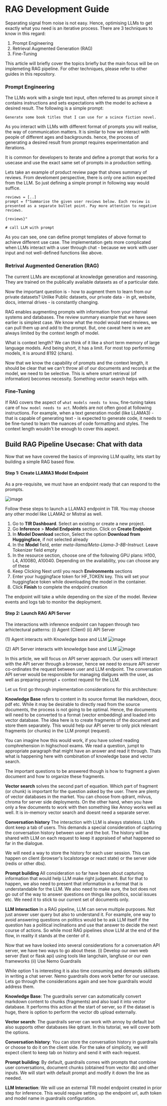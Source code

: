 # RAG Development Guide

Separating signal from noise is not easy. Hence, optimising LLMs to get exactly what you need is an iterative process. There are 3 techniques to know in this regard:
1. Prompt Engineering
2. Retrieval Augmented Generation (RAG)
3. Fine-Tuning

This article will briefly cover the topics briefly but the main focus will be on implemeting RAG pipeline. For other techniques, please refer to other guides in this repository. 

### Prompt Engineering
The LLMs work with a single text input, often referred to as prompt since it contains instructions and sets expectations with the model to achieve a desired result.  The following is a simple prompt:

```
Generate some book titles that I can use for a scince fiction novel. 
```

As you interact with LLMs with different format of prompts you will realise, the way of communication matters. It is similar to how we interact with people of different ages and backgrounds.  hence, the process of generating a desired result from prompt requires experimentation and iterations.

It is common for developers to iterate and define a prompt that works for a usecase and use the exact same set of prompts in a production setting. 

Lets take an example of product review page that shows summary of reviews.  From develoment perspective, there is only one action expected from the LLM. So just defining a simple prompt in following way would suffice. 

```
reviews = [..] 
prompt = f"Summarise the given user reviews below. Each review is presented as a separate bullet point. Pay more attention to negative reviews. 

{reviews}"

# call LLM with prompt 
```

As you can see, one can define prompt templates of above format to achieve different use case. The implementation gets more complicated when LLMs interact with a user through chat - because we work with user input and not well-defined functions like above.  

### Retrival Augmented Generation (RAG)
The current LLMs are exceptional at knowledge generation and reasoning. They are trained on the publically available datasets as of a particular date. 

Now the important question is - how to augment them to learn from our private datasets?  Unlike Public datasets, our private data - in git, website, docs, internal drives - is constantly changing.  

RAG enables augmenting prompts with information from your internal systems and databases. The review summary example that we have seen earlier is simplest case. We know what the model would need reviews, we can pull them up and add to the prompt. But, one caveat here is we are always limited by the context length of model. 

What is context length? We can think of it like a short term memory of large language models. And being short, it has a limit. For most top performing models, it is around 8192 (chars). 

Now that we know the capability of prompts and the context length, it should be clear that we can't throw all of our documents and records at the model, we need to be selective. This is where smart retrieval (of information) becomes necessity. Something vector search helps with.  

### Fine-Tuning 
If RAG covers the aspect of `what models needs to know`, fine-tuning takes care of `how model needs to act`. Models are not often good at following instructions. For example, when a text generation model (like LLAMA3) - that is capable of generating text - is expected to generate code, it needs to be fine-tuned to learn the nuances of code formatting and styles. The context length wouldn't be enough to cover this aspect.  


## Build RAG Pipeline Usecase: Chat with data 
Now that we have covered the basics of improving LLM quality, lets start by building a simple RAG based flow. 


#### Step 1: Create LLAMA3 Model Endpoint 
As a pre-requisite, we must have an endpoint ready that can respond to the prompts. 

![image](https://github.com/mindhash/tir-samples/assets/10277894/ccb6d13c-f9f3-4e45-8a1f-a45dc702cb18)

Follow these steps to launch a LLAMA3 endpoint in TIR. You may choose any other model like LLAMA2 or Mistral as well. 
1. Go to **TIR Dashboard**. Select an existing or create a new project.
2. Go **Inference** > **Model Endpoints** section. Click on **Create Endpoint**
3. In **Model Download** section, Select the option **Download from Huggingface**, if not selected already
4. In the **Model** field, enter *meta-llama/Meta-Llama-3-8B-Instruct*. Leave Tokenizer field empty
5. In the resource section, choose one of the following GPU plans: H100, L4, A10080, A10040. Depending on the availability, you can choose any of these
6. Keep Clicking Next until you reach **Environments** sections
7. Enter your huggingface token for HF_TOKEN key. This will set your huggingface token while downloading the model in the container.
8. Click **Finish** to complete the endpoint creation

The endpoint will take a while depending on the size of the model. Review events and logs tab to monitor the deployment. 

#### Step 2: Launch RAG API Server 

The interactions with inference endpoint can happen through two arhictectural patterns: (i) Agent (Client) (ii) API Server


(1) Agent interacts with Knowledge base and LLM
![image](https://github.com/mindhash/tir-samples/assets/10277894/c71f00f4-b584-4e4a-960c-87b08e637405)

(2) API Server interacts with knowledge base and LLM
![image](https://github.com/mindhash/tir-samples/assets/10277894/65461e72-053d-4f10-b1a7-0d8ac27096a1)

In this article, we will focus on API server approach. Our users will interact with the API server through a browser, hence we need to ensure API server co-ordinates the request between user and LLM endpoint. The conversation API server would be responsible for managing dialgues with the user, as well as preparing prompt + context request for the LLM. 

Let us first go through implementation considerations for this architecture:

**Knowledge Base** refers to content in its source format like markdown, docx, pdf etc.  While it may be desirable to directly read from the source documents, the process is not going to be optimal. Hence, the documents will need to be converted to a format (vector embedding) and loaded into vector database. The idea here is to create fragments of the document and store them separately. This would help our API server to only pick relevant fragments (or chunks) in the LLM prompt (request).  

You can imagine how this would work, if you have solved reading comphrehension in highschool exams. We read a question, jumpt to appropriate paragraph that might have an answer and read it through. Thats what is happening here with combination of knowledge base and vector search.  

The important questions to be answered though is how to fragment a given document and how to organize these fragments. 


**Vector search** solves the second part of equation. Which part of fragment (or chunk) is important for the question asked by the user.  There are plenty of vector databases in the market. You can choose from qdrant, milvus, chroma for server side deployments. On the other hand, when you have only a few documents to work with then something like Annoy works well as well. It is in-memory vector search and doesnt need a separate server. 

**Conversation history**
The interaction with LLM is always stateless. LLMs dont keep a tab of users. This demands a special consideration of capturing the conversation history between user and the bot. The history will be shared with LLM on each request to keep it appraised of what happened so far in the dialogue. 

We will need a way to store the history for each user session. This can happen on client (browser's localstorage or react state) or the server side (redis or other dbs).

**Prompt building**
All consideration so far have been about capturing information that would help LLM make right judgement. But for that to happen, we also need to present that information in a format that is understandable for the LLM.  We also need to make sure, the bot does not go out of the way to answer questions on  things like politics, social issues etc. We need it to stick to our current set of documents only. 

**LLM Interaction**
In a RAG pipeline, LLM can serve multiple purposes. Not just answer user query but also to understand it. For example, one way to avoid answering questions on politics would be to ask LLM itself if the question has a political inclinations and use that answer to decide the next course of actions. So while most RAG pipelines show LLM at the end of the flow, in reality it stands at the center of it.   


Now that we have looked into several considerations for a conversation API server, we have two ways to go about these. 
(i) Develop our own web server (fast or flask api) using tools like langchain, langfuse or our own frameworks 
(ii) Use Nemo Guardrails 

While option 1 is interesting it is also time consuming and demands skillsets in writing a chat server. Nemo guardrails does work better for our usecase. Lets go through the considerations again and see how guardrails would address them. 

**Knowledge Base**: The guardrails server can automatically convert markdown content to chunks (fragments) and also load it into vector database. It performs this action at the start of server, so if the dataset is huge, there is option to perform the vector db upload externally. 

**Vector search**: The guardrails server can work with annoy by default but also supports other databases like qdrant. In this tutorial, we will cover both the options. 

**Conversation history**: You can store the conversation history in guardrails or choose to do it on the client side.  For the sake of simplicity, we will expect client to keep tab on history and send it with each request. 

**Prompt building**: By default, guardrails comes with prompts that combine user conversations, document chunks (obtained from vector db) and other inputs. We will start with default prompt and modify it down the line as needed.

**LLM Interaction**: We will use an external TIR model endpoint created in prior step for inference. This would require setting up the endpoint url, auth token and model name in guardrails configuration. 

